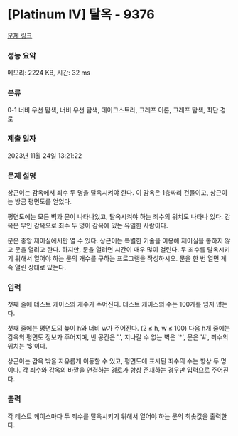 # [Platinum IV] 탈옥 - 9376 

[문제 링크](https://www.acmicpc.net/problem/9376) 

### 성능 요약

메모리: 2224 KB, 시간: 32 ms

### 분류

0-1 너비 우선 탐색, 너비 우선 탐색, 데이크스트라, 그래프 이론, 그래프 탐색, 최단 경로

### 제출 일자

2023년 11월 24일 13:21:22

### 문제 설명

<p>상근이는 감옥에서 죄수 두 명을 탈옥시켜야 한다. 이 감옥은 1층짜리 건물이고, 상근이는 방금 평면도를 얻었다.</p>

<p>평면도에는 모든 벽과 문이 나타나있고, 탈옥시켜야 하는 죄수의 위치도 나타나 있다. 감옥은 무인 감옥으로 죄수 두 명이 감옥에 있는 유일한 사람이다.</p>

<p>문은 중앙 제어실에서만 열 수 있다. 상근이는 특별한 기술을 이용해 제어실을 통하지 않고 문을 열려고 한다. 하지만, 문을 열려면 시간이 매우 많이 걸린다. 두 죄수를 탈옥시키기 위해서 열어야 하는 문의 개수를 구하는 프로그램을 작성하시오. 문을 한 번 열면 계속 열린 상태로 있는다.</p>

### 입력 

 <p>첫째 줄에 테스트 케이스의 개수가 주어진다. 테스트 케이스의 수는 100개를 넘지 않는다.</p>

<p>첫째 줄에는 평면도의 높이 h와 너비 w가 주어진다. (2 ≤ h, w ≤ 100) 다음 h개 줄에는 감옥의 평면도 정보가 주어지며, 빈 공간은 '.', 지나갈 수 없는 벽은 '*', 문은 '#', 죄수의 위치는 '<span>$</span>'이다.</p>

<p>상근이는 감옥 밖을 자유롭게 이동할 수 있고, 평면도에 표시된 죄수의 수는 항상 두 명이다. 각 죄수와 감옥의 바깥을 연결하는 경로가 항상 존재하는 경우만 입력으로 주어진다.</p>

### 출력 

 <p>각 테스트 케이스마다 두 죄수를 탈옥시키기 위해서 열어야 하는 문의 최솟값을 출력한다.</p>

